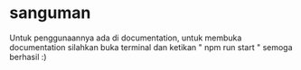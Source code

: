 # sanguman

Untuk penggunaannya ada di documentation, untuk membuka documentation silahkan buka terminal dan ketikan 
" npm run start "
semoga berhasil :)

